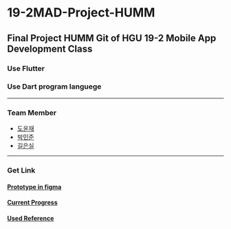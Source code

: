 # 19-2MAD-Project-HUMM

## Final Project HUMM Git of HGU 19-2 Mobile App Development Class
### Use Flutter
### Use Dart program languege 
--------
### Team Member 
* [도윤재](https://github.com/twominuto) 
* [박민준](https://github.com/MinnJun)
* [길은실](https://github.com/EunsilGil)
----------
### Get Link
#### [Prototype in figma](https://www.figma.com/file/NZyEIqSgLda73QI1q0u0R6/19-2-%EB%AA%A8%EC%95%B1%EA%B0%9C-HUMM?node-id=0%3A1)
#### [Current Progress](https://github.com/EunsilGil/19-2MAD-Project-HUMM/tree/master/Android)
#### [Used Reference](https://github.com/EunsilGil/19-2MAD-Project-HUMM/tree/master/Reference)
